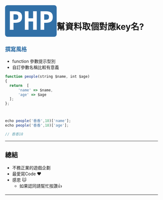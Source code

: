 # <code class="ph">PHP</code>幫資料取個對應key名?


## <code class="blue">撰寫風格</code>
- function 參數提示型別
- 自訂參數名稱比較有意義


```typescript
function people(string $name, int $age)
{
  return  [
      'name' => $name,
      'age' => $age
  ];  
};



echo people('香香',18)['name'];
echo people('香香',18)['age'];

// 香香18
```

---
## 總結

- 不務正業的遊戲企劃
- 最愛寫Code :heart: 
- 感恩 :cat: 
    - 如果認同請幫忙按讚:thumbsup:


---
<style>
code.blue {
  color: #3170a7 !important;
}
code.orange {
  color: #F7A004 !important;
}
code.ph{
    color:#FFF !important;
    background:#3170a7;
    border-radius:8px; 
    padding:3px 9px;
    font-size:3em;
}

</style>
